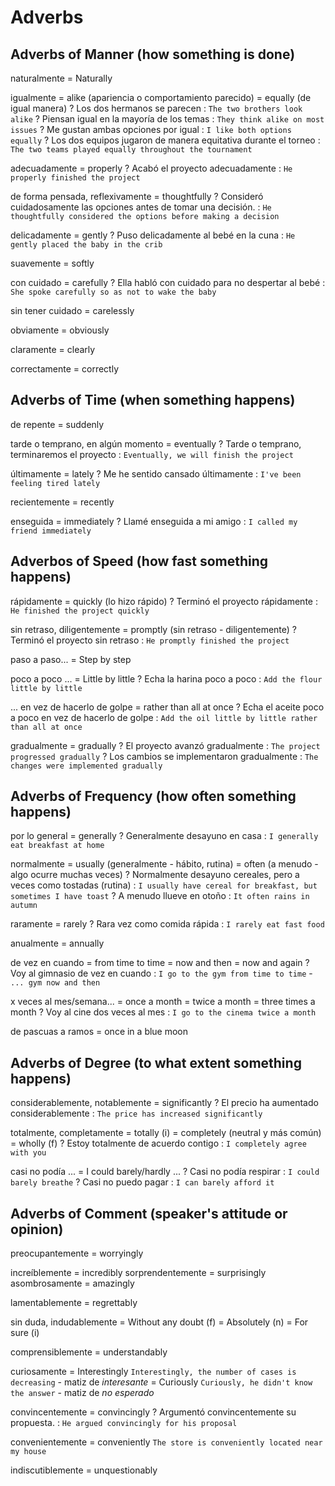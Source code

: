 # Adverbs

## Adverbs of Manner (how something is done)

naturalmente = Naturally

igualmente
    = <verb> alike (apariencia o comportamiento parecido)
    = equally (de igual manera)
    ? Los dos hermanos se parecen : `The two brothers look alike`
    ? Piensan igual en la mayoría de los temas : `They think alike on most issues`
    ? Me gustan ambas opciones por igual : `I like both options equally`
    ? Los dos equipos jugaron de manera equitativa durante el torneo : `The two teams played equally throughout the tournament`

adecuadamente = properly
    ? Acabó el proyecto adecuadamente : `He properly finished the project`

de forma pensada, reflexivamente
    = thoughtfully
    ? Consideró cuidadosamente las opciones antes de tomar una decisión. : `He thoughtfully considered the options before making a decision`

delicadamente = gently
    ? Puso delicadamente al bebé en la cuna : `He gently placed the baby in the crib`

suavemente = softly

con cuidado = carefully
    ? Ella habló con cuidado para no despertar al bebé : `She spoke carefully so as not to wake the baby`

sin tener cuidado = carelessly

obviamente = obviously

claramente = clearly

correctamente = correctly




## Adverbs of Time (when something happens)

de repente = suddenly

tarde o temprano, en algún momento = eventually
    ? Tarde o temprano, terminaremos el proyecto : `Eventually, we will finish the project`

últimamente = lately
    ? Me he sentido cansado últimamente : `I've been feeling tired lately`

recientemente = recently

enseguida = immediately
    ? Llamé enseguida a mi amigo : `I called my friend immediately`

## Adverbos of Speed (how fast something happens)


rápidamente
    = quickly (lo hizo rápido)
    ? Terminó el proyecto rápidamente : `He finished the project quickly`

sin retraso, diligentemente
    = promptly (sin retraso - diligentemente)
    ? Terminó el proyecto sin retraso : `He promptly finished the project`

paso a paso...
    = Step by step

poco a poco ...
    = Little by little
    ? Echa la harina poco a poco : `Add the flour little by little`

... en vez de hacerlo de golpe = rather than all at once
    ? Echa el aceite poco a poco en vez de hacerlo de golpe : `Add the oil little by little rather than all at once`

gradualmente = gradually
    ? El proyecto avanzó gradualmente : `The project progressed gradually`
    ? Los cambios se implementaron gradualmente : `The changes were implemented gradually`


## Adverbs of Frequency (how often something happens)

por lo general = generally
    ? Generalmente desayuno en casa : `I generally eat breakfast at home`

normalmente
    = usually (generalmente - hábito, rutina)
    = often (a menudo - algo ocurre muchas veces)
    ? Normalmente desayuno cereales, pero a veces como tostadas (rutina) : `I usually have cereal for breakfast, but sometimes I have toast`
    ? A menudo llueve en otoño : `It often rains in autumn`

raramente = rarely
    ? Rara vez como comida rápida : `I rarely eat fast food`

anualmente = annually

de vez en cuando
    = from time to time
    = now and then
    = now and again
    ? Voy al gimnasio de vez en cuando : `I go to the gym from time to time` - `... gym now and then`

x veces al mes/semana...
    = once a month
    = twice a month
    = three times a month
    ? Voy al cine dos veces al mes : `I go to the cinema twice a month`

de pascuas a ramos = once in a blue moon

## Adverbs of Degree (to what extent something happens)

considerablemente, notablemente = significantly
    ? El precio ha aumentado considerablemente : `The price has increased significantly`

totalmente, completamente
    = totally (i)
    = completely (neutral y más común)
    = wholly (f)
    ? Estoy totalmente de acuerdo contigo : `I completely agree with you`

casi no podía ... = I could barely/hardly ...
    ? Casi no podía respirar : `I could barely breathe`
    ? Casi no puedo pagar : `I can barely afford it`

## Adverbs of Comment (speaker's attitude or opinion)


preocupantemente = worryingly

increíblemente = incredibly
sorprendentemente = surprisingly
asombrosamente = amazingly

lamentablemente = regrettably

sin duda, indudablemente
    = Without any doubt (f)
    = Absolutely (n)
    = For sure (i)

comprensiblemente = understandably

curiosamente
    = Interestingly `Interestingly, the number of cases is decreasing`
        - matiz de _interesante_
    = Curiously `Curiously, he didn't know the answer`
        - matiz de _no esperado_

convincentemente = convincingly
    ? Argumentó convincentemente su propuesta. : `He argued convincingly for his proposal`

convenientemente = conveniently `The store is conveniently located near my house`

indiscutiblemente = unquestionably
